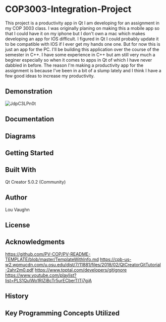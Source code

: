 # COP3003-Integration-Project

This project is a productivity app in Qt I am developing for an assignment in my COP 3003 class.
I was originally planing on making this a mobile app so that I could have it on my iphone but I don't own a mac which makes developing an app for IOS difficult. I figured in Qt I could probably update it to be compatible with IOS if I ever get my hands one one. But for now this is just an app for the PC.
I'll be building this application over the course of the semester in C++.
I have some experience in C++ but am still very much a beginer especially so when it comes to apps in Qt of which I have never dabbled in before.
The reason I'm making a productivity app for the assignment is because I've been in a bit of a slump lately and I think I have a few good ideas to increase my productivity.

## Demonstration
![JdpC3LPn0t](https://user-images.githubusercontent.com/72235620/140587640-8ea56080-dbaa-44d4-b40d-7e5364ef27e5.gif)

## Documentation


## Diagrams


## Getting Started


## Built With
Qt Creator 5.0.2 (Community)

<!-- Add other software / resources used here -->

## Author
Lou Vaughn

## License
<!-- see readme template in aknowladgements for this and all the other areas left blank-->


## Acknowledgments
<!-- people who helped -->

<!-- Web sites / tutorials used -->
https://github.com/PV-COP/PV-README-TEMPLATE/blob/master/TemplateWithInfo.md
https://cpb-us-w2.wpmucdn.com/u.osu.edu/dist/7/11881/files/2018/02/QtCreatorGitTutorial-2ahr2m0.pdf
https://www.toptal.com/developers/gitignore
https://www.youtube.com/playlist?list=PLS1QulWo1RIZiBcTr5urECberTITj7gjA

## History
<!-- Information about what has changed. -->

## Key Programming Concepts Utilized

